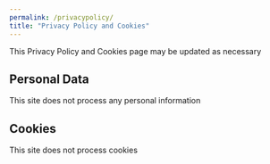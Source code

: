 ```yaml
---
permalink: /privacypolicy/
title: "Privacy Policy and Cookies"
---
```



This Privacy Policy and Cookies page may be updated as necessary

## Personal Data

This site does not process any personal information

## Cookies
This site does not process cookies
